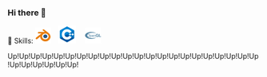 ### Hi there 👋

<!--
**pixel-Teee/pixel-Teee** is a ✨ _special_ ✨ repository because its `README.md` (this file) appears on your GitHub profile.

Here are some ideas to get you started:

- 🔭 I’m currently working on ...
- 🌱 I’m currently learning ...
- 👯 I’m looking to collaborate on ...
- 🤔 I’m looking for help with ...
- 💬 Ask me about ...
- 📫 How to reach me: ...
- 😄 Pronouns: ...
- ⚡ Fun fact: ...
-->

<p>
🍉 Skills: <img alt="Blender" src="icon/blender_icon_32x32.png" />&ensp;&ensp;<img alt="Cpp" src="icon/icons8-c++-36.png" />
&ensp;&ensp;<img alt="OpenGL" src="icon/OpenGL.png" />

Up!Up!Up!Up!Up!Up!Up!Up!Up!Up!Up!Up!Up!Up!Up!Up!Up!Up!Up!Up!Up!Up!Up!Up!Up!Up!Up!Up!
</p>

